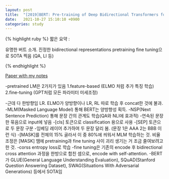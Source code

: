 ```yaml
---
layout: post
title:  "[2019]BERT: Pre-training of Deep Bidirectional Transformers for Language Understanding"
date:   2021-10-27 15:10:10 +0900
categories: study
---
```





{% highlight ruby %}
짧은 요약 :

유명한 버트 소개.
진정한 bidirectional representations pretraining
fine tuning으로 SOTA 찍음
(QA, LI 등)

{% endhighlight %}


[Paper with my notes](https://drive.google.com/drive/folders/1F202cyZu4fuCeUOIGzoz7J-sFCN3zLN0?usp=sharing)


-pretrained LM은 2가지가 있음
1.feature-based (ELMO 처럼 추가 특징 학습)
2.fine-tuning (GPT처럼 모든 파라미터 미세조정)

-근데 다 한방향임 LR. ELMO가 양방향이나 LR, RL 따로 학습 후 concat한 것에 불과.
-MLM(Masked Language Model) 통해 BERT는 양방향성 획득.
-NSP(Next Sentence Prediction) 통해 문장 간의 관계도 학습(QA와 NLI에 효과적)
-연속된 문장 한 묶음으로 input에 넣음
-[cls] 토큰으로 classification 용으로 사용
-[SEP] 토큰으로 두 문장 구분
-임베딩 레이어 추가하여 두 문장 달리 봄. (문장 1은 AAA 2는 BBB 이런 식)
-[MASK]를 전체의 15% 골라서 이 중 80%에 씌워서 MLM 학습하는 것. 비율 조정은 [MASK] 땜에 pretraining과 fine tuning 사이 괴리 생기는 거 조금 줄여보려고 한 것.
-corss entropy loss로 학습
-fine tuning은 기존의 encode 후 bidirectional cross attention 과정을 한방으로 합친 셈으로, encode with self-attention.
-BERT가 GLUE(General Language Understanding Evaluation), SQuAD(Stanford Question Answering Dataset), SWAG(Situations With Adversarial Generations) 등에서 SOTA임

